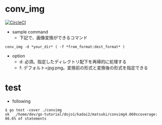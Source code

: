 # conv_img

[![CircleCI](https://circleci.com/gh/matsu0228/go_sandbox.svg?style=svg)](https://circleci.com/gh/matsu0228/go_sandbox)

* sample command
  * 下記で、画像変換ができるコマンド
```
conv_img -d *your_dir* ( -f *from_format:dest_format* )
```
* option
  * d: 必須。指定したディレクトリ配下を再帰的に処理する
  * f: デフォルト=jpg:png。変換前の形式と変換後の形式を指定できる


# test

* following
```
$ go test -cover ./convimg
ok  _/home/dev/go-tutorial/dojo1/kadai2/matsuki/convimg4.069scoverage: 86.6% of statements
```
